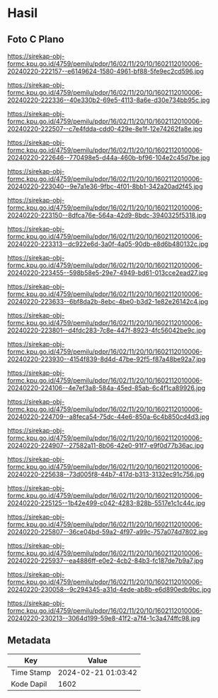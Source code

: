 # Hasil

## Foto C Plano

https://sirekap-obj-formc.kpu.go.id/4759/pemilu/pdpr/16/02/11/20/10/1602112010006-20240220-222157--e6149624-1580-4961-bf88-5fe9ec2cd596.jpg

https://sirekap-obj-formc.kpu.go.id/4759/pemilu/pdpr/16/02/11/20/10/1602112010006-20240220-222336--40e330b2-69e5-4113-8a6e-d30e734bb95c.jpg

https://sirekap-obj-formc.kpu.go.id/4759/pemilu/pdpr/16/02/11/20/10/1602112010006-20240220-222507--c7e4fdda-cdd0-429e-8e1f-12e74262fa8e.jpg

https://sirekap-obj-formc.kpu.go.id/4759/pemilu/pdpr/16/02/11/20/10/1602112010006-20240220-222646--770498e5-d44a-460b-bf96-104e2c45d7be.jpg

https://sirekap-obj-formc.kpu.go.id/4759/pemilu/pdpr/16/02/11/20/10/1602112010006-20240220-223040--9e7a1e36-9fbc-4f01-8bb1-342a20ad2f45.jpg

https://sirekap-obj-formc.kpu.go.id/4759/pemilu/pdpr/16/02/11/20/10/1602112010006-20240220-223150--8dfca76e-564a-42d9-8bdc-3940325f5318.jpg

https://sirekap-obj-formc.kpu.go.id/4759/pemilu/pdpr/16/02/11/20/10/1602112010006-20240220-223313--dc922e6d-3a0f-4a05-90db-e8d6b480132c.jpg

https://sirekap-obj-formc.kpu.go.id/4759/pemilu/pdpr/16/02/11/20/10/1602112010006-20240220-223455--598b58e5-29e7-4949-bd61-013cce2ead27.jpg

https://sirekap-obj-formc.kpu.go.id/4759/pemilu/pdpr/16/02/11/20/10/1602112010006-20240220-223633--6bf8da2b-8ebc-4be0-b3d2-1e82e26142c4.jpg

https://sirekap-obj-formc.kpu.go.id/4759/pemilu/pdpr/16/02/11/20/10/1602112010006-20240220-223801--d4fdc283-7c8e-447f-8923-4fc56042be9c.jpg

https://sirekap-obj-formc.kpu.go.id/4759/pemilu/pdpr/16/02/11/20/10/1602112010006-20240220-223930--4154f839-8d4d-47be-92f5-f87a48be92a7.jpg

https://sirekap-obj-formc.kpu.go.id/4759/pemilu/pdpr/16/02/11/20/10/1602112010006-20240220-224106--4e7ef3a8-584a-45ed-85ab-6c4f1ca89926.jpg

https://sirekap-obj-formc.kpu.go.id/4759/pemilu/pdpr/16/02/11/20/10/1602112010006-20240220-224709--a8feca54-75dc-44e6-850a-6c4b850cd4d3.jpg

https://sirekap-obj-formc.kpu.go.id/4759/pemilu/pdpr/16/02/11/20/10/1602112010006-20240220-224907--27582a11-8b06-42e0-91f7-e9f0d77b36ac.jpg

https://sirekap-obj-formc.kpu.go.id/4759/pemilu/pdpr/16/02/11/20/10/1602112010006-20240220-225638--73d005f8-44b7-417d-b313-3132ec91c756.jpg

https://sirekap-obj-formc.kpu.go.id/4759/pemilu/pdpr/16/02/11/20/10/1602112010006-20240220-225125--1b42e499-c042-4283-828b-5517e1c1c44c.jpg

https://sirekap-obj-formc.kpu.go.id/4759/pemilu/pdpr/16/02/11/20/10/1602112010006-20240220-225807--36ce04bd-59a2-4f97-a99c-757a074d7802.jpg

https://sirekap-obj-formc.kpu.go.id/4759/pemilu/pdpr/16/02/11/20/10/1602112010006-20240220-225937--ea4886ff-e0e2-4cb2-84b3-fc187de7b9a7.jpg

https://sirekap-obj-formc.kpu.go.id/4759/pemilu/pdpr/16/02/11/20/10/1602112010006-20240220-230058--9c294345-a31d-4ede-ab8b-e6d890edb9bc.jpg

https://sirekap-obj-formc.kpu.go.id/4759/pemilu/pdpr/16/02/11/20/10/1602112010006-20240220-230213--3064d199-59e8-41f2-a7f4-1c3a474ffc98.jpg


## Metadata

| Key        | Value               |
| ---------- | ------------------- |
| Time Stamp | 2024-02-21 01:03:42 |
| Kode Dapil | 1602                |



